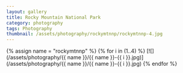 ```yaml
---
layout: gallery
title: Rocky Mountain National Park
category: photography
tags: Photography
thumbnail: /assets/photography/rockymtnnp/rockymtnnp-4.jpg
---
```


{% assign name = "rockymtnnp" %}
{% for i in (1..4) %}
[![](/assets/photography/{{ name }}/{{ name }}-{{ i }}.jpg)](/assets/photography/{{ name }}/{{ name }}-{{ i }}.jpg)
{% endfor %}